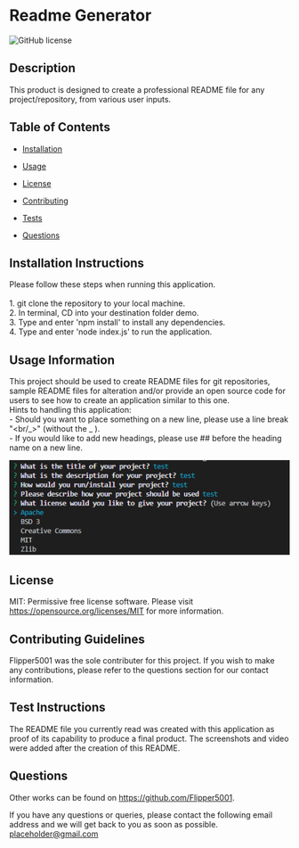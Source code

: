 # Readme Generator
![GitHub license](https://img.shields.io/badge/license-MIT-blue.svg)

## Description

This product is designed to create a professional README file for any project/repository, from various user inputs.

## Table of Contents 

* [Installation](#installation-instructions)

* [Usage](#usage-information)

* [License](#license)

* [Contributing](#contributing-guidelines)

* [Tests](#test-instructions)

* [Questions](#questions)

## Installation Instructions

Please follow these steps when running this application. <br/><br/>1. git clone the repository to your local machine. <br/>2. In terminal, CD into your destination folder demo. <br/>3. Type and enter 'npm install' to install any dependencies. <br/>4. Type and enter 'node index.js' to run the application.

## Usage Information

This project should be used to create README files for git repositories, sample README files for alteration and/or provide an open source code for users to see how to create an application similar to this one. <br/>Hints to handling this application: <br/> - Should you want to place something on a new line, please use a line break "<br/_>" (without the _ ).<br/>- If you would like to add new headings, please use ## before the heading name on a new line.


![Screenshot](./demo/assets/screenshot.PNG)

## License

MIT: Permissive free license software. Please visit https://opensource.org/licenses/MIT for more information.
  
## Contributing Guidelines

Flipper5001 was the sole contributer for this project. If you wish to make any contributions, please refer to the questions section for our contact information.

## Test Instructions

The README file you currently read was created with this application as proof of its capability to produce a final product. The screenshots and video were added after the creation of this README.

## Questions

Other works can be found on https://github.com/Flipper5001.

If you have any questions or queries, please contact the following email address and we will get back to you as soon as possible.  
placeholder@gmail.com



